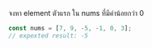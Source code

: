 จงหา element ตัวแรก ใน nums ที่มีค่าน้อยกว่า 0

```js
const nums = [7, 9, -5, -1, 0, 3];
// expexted result: -5
```
